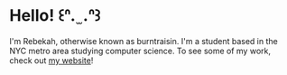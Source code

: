# Hello! ꒰ᐢ.   ̫ .ᐢ꒱

I'm Rebekah, otherwise known as burntraisin. I'm a student based in the NYC metro area studying computer science. To see some of my work, check out [my website](https://burntraisin.github.io/burntraisin-site/)!
